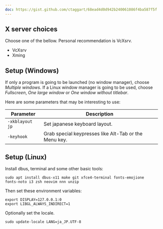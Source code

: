 ```yaml
---
doc: https://gist.github.com/ctaggart/68ead4d0d942b240061086f4ba587f5f
---
```


## X server choices

Choose one of the bellow.
Personal recommendation is VcXsrv.

- VcXsrv
- Xming

## Setup (Windows)

If only a program is going to be launched (no window manager),
choose *Multiple windows*.
If a Linux window manager is going to be used,
choose *Fullscreen*, *One large window* or *One window without titlebar*.

Here are some parameters that may be interesting to use:

| Parameter | Description |
| --- | --- |
| `-xkblayout jp` | Set japanese keyboard layout. |
| `-keyhook` | Grab special keypresses like Alt-Tab or the Menu key. |

## Setup (Linux)

Install dbus, terminal and some other basic tools:

```shell
sudo apt install dbus-x11 make git xfce4-terminal fonts-emojione fonts-noto i3 zsh neovim nnn unzip
```

Then set these environment variables:

```shell
export DISPLAY=127.0.0.1:0
export LIBGL_ALWAYS_INDIRECT=1
```

Optionally set the locale.

```shell
sudo update-locale LANG=ja_JP.UTF-8
```
